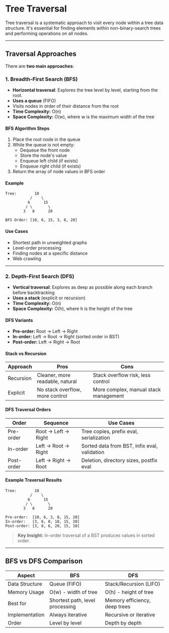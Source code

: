 # Tree Traversal

Tree traversal is a systematic approach to visit every node within a tree data structure. It's essential for finding elements within non-binary-search trees and performing operations on all nodes.

---

## Traversal Approaches

There are **two main approaches**:

### 1. Breadth-First Search (BFS)

- **Horizontal traversal**: Explores the tree level by level, starting from the root.
- **Uses a queue** (FIFO)
- Visits nodes in order of their distance from the root
- **Time Complexity:** O(n)
- **Space Complexity:** O(w), where w is the maximum width of the tree

#### BFS Algorithm Steps

1. Place the root node in the queue
2. While the queue is not empty:
   - Dequeue the front node
   - Store the node's value
   - Enqueue left child (if exists)
   - Enqueue right child (if exists)
3. Return the array of node values in BFS order

#### Example

```
Tree:        10
           /    \
          6      15
         / \       \
        3   8      20

BFS Order: [10, 6, 15, 3, 8, 20]
```

#### Use Cases

- Shortest path in unweighted graphs
- Level-order processing
- Finding nodes at a specific distance
- Web crawling

---

### 2. Depth-First Search (DFS)

- **Vertical traversal**: Explores as deep as possible along each branch before backtracking
- **Uses a stack** (explicit or recursion)
- **Time Complexity:** O(n)
- **Space Complexity:** O(h), where h is the height of the tree

#### DFS Variants

- **Pre-order:** Root → Left → Right
- **In-order:** Left → Root → Right (sorted order in BST)
- **Post-order:** Left → Right → Root

#### Stack vs Recursion

| Approach  | Pros                            | Cons                                  |
| --------- | ------------------------------- | ------------------------------------- |
| Recursion | Cleaner, more readable, natural | Stack overflow risk, less control     |
| Explicit  | No stack overflow, more control | More complex, manual stack management |

#### DFS Traversal Orders

| Order      | Sequence            | Use Cases                                    |
| ---------- | ------------------- | -------------------------------------------- |
| Pre-order  | Root → Left → Right | Tree copies, prefix eval, serialization      |
| In-order   | Left → Root → Right | Sorted data from BST, infix eval, validation |
| Post-order | Left → Right → Root | Deletion, directory sizes, postfix eval      |

#### Example Traversal Results

```
Tree:        10
           /    \
          6      15
         / \       \
        3   8      20

Pre-order:  [10, 6, 3, 8, 15, 20]
In-order:   [3, 6, 8, 10, 15, 20]
Post-order: [3, 8, 6, 20, 15, 10]
```

> **Key Insight:** In-order traversal of a BST produces values in sorted order.

---

## BFS vs DFS Comparison

| Aspect         | BFS                             | DFS                           |
| -------------- | ------------------------------- | ----------------------------- |
| Data Structure | Queue (FIFO)                    | Stack/Recursion (LIFO)        |
| Memory Usage   | O(w) - width of tree            | O(h) - height of tree         |
| Best for       | Shortest path, level processing | Memory efficiency, deep trees |
| Implementation | Always iterative                | Recursive or iterative        |
| Order          | Level by level                  | Depth by depth                |
